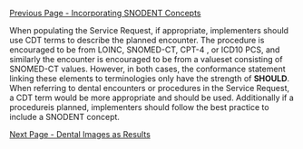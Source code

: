 [Previous Page - Incorporating SNODENT Concepts](incorporating_snodent_concepts.html)

When populating the Service Request, if appropriate, implementers should use CDT terms to describe the planned encounter. The procedure is encouraged to be from LOINC, SNOMED-CT, CPT-4 , or ICD10 PCS, and similarly the encounter is encouraged to be from a valueset consisting of SNOMED-CT values. However, in both cases, the conformance statement linking these elements to terminologies only have the strength of **SHOULD**. When referring to dental encounters or procedures in the Service Request, a CDT term would be more appropriate and should be used.  Additionally if a procedureis planned, implementers should follow the best practice to include a    SNODENT concept.

[Next Page - Dental Images as Results](dental_images_as_results.html)